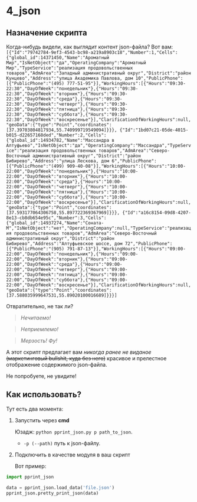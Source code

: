 # 4_json

## Назначение скрипта
Когда-нибудь видели, как выглядит контент json-файла? Вот вам:
`[{"Id":"79742784-9ef3-4543-bc98-a219a8903c18","Number":1,"Cells":{"global_id":14371450,"Name":"Ароматный Мир","IsNetObject":"да","OperatingCompany":"Ароматный Мир","TypeService":"реализация продовольственных товаров","AdmArea":"Западный административный округ","District":"район Кунцево","Address":"улица Академика Павлова, дом 10","PublicPhone":[{"PublicPhone":"(495) 777-51-95"}],"WorkingHours":[{"Hours":"09:30-22:30","DayOfWeek":"понедельник"},{"Hours":"09:30-22:30","DayOfWeek":"вторник"},{"Hours":"09:30-22:30","DayOfWeek":"среда"},{"Hours":"09:30-22:30","DayOfWeek":"четверг"},{"Hours":"09:30-22:30","DayOfWeek":"пятница"},{"Hours":"09:30-22:30","DayOfWeek":"суббота"},{"Hours":"09:30-22:30","DayOfWeek":"воскресенье"}],"ClarificationOfWorkingHours":null,"geoData":{"type":"Point","coordinates":[37.39703804817934,55.740999719549094]}}}, {"Id":"1bd07c21-05de-4015-b015-d22657168ded","Number":2,"Cells":{"global_id":14934782,"Name":"Массандра в Алтуфьево","IsNetObject":"да","OperatingCompany":"Массандра","TypeService":"реализация продовольственных товаров","AdmArea":"Северо-Восточный административный округ","District":"район Бибирево","Address":"улица Лескова, дом 6","PublicPhone":[{"PublicPhone":"(499) 909-40-08"}],"WorkingHours":[{"Hours":"10:00-22:00","DayOfWeek":"понедельник"},{"Hours":"10:00-22:00","DayOfWeek":"вторник"},{"Hours":"10:00-22:00","DayOfWeek":"среда"},{"Hours":"10:00-22:00","DayOfWeek":"четверг"},{"Hours":"10:00-22:00","DayOfWeek":"пятница"},{"Hours":"10:00-22:00","DayOfWeek":"суббота"},{"Hours":"10:00-22:00","DayOfWeek":"воскресенье"}],"ClarificationOfWorkingHours":null,"geoData":{"type":"Point","coordinates":[37.593177064306758,55.897722369367969]}}}, {"Id":"a16c8154-09d8-4207-8e13-cb8db654e95c","Number":3,"Cells":{"global_id":14937274,"Name":"Соната-М","IsNetObject":"нет","OperatingCompany":null,"TypeService":"реализация продовольственных товаров","AdmArea":"Северо-Восточный административный округ","District":"район Бибирево","Address":"Алтуфьевское шоссе, дом 72","PublicPhone":[{"PublicPhone":"(905) 791-87-13"}],"WorkingHours":[{"Hours":"09:00-22:00","DayOfWeek":"понедельник"},{"Hours":"09:00-22:00","DayOfWeek":"вторник"},{"Hours":"09:00-22:00","DayOfWeek":"среда"},{"Hours":"09:00-22:00","DayOfWeek":"четверг"},{"Hours":"09:00-22:00","DayOfWeek":"пятница"},{"Hours":"09:00-22:00","DayOfWeek":"суббота"},{"Hours":"09:00-22:00","DayOfWeek":"воскресенье"}],"ClarificationOfWorkingHours":null,"geoData":{"type":"Point","coordinates":[37.588035999647531,55.89020100016689]}}}]`

Отвратительно, не так ли?
>*Нечитаемо!*

>*Неприемлемо!*

>*Мерзость! Фу!*

А этот скрипт предлагает вам *никогда ранее не виданое* ~~(маркетинговый bullshit, куда без него)~~ красивое и прелестное отображение содержимого json-файла.

Не попробуете, не увидите!

## Как использовать?
Тут есть два момента:

1. Запустить через **cmd**

	Юзадж: `python pprint_json.py p path_to_json`.
	- `-p (--path)` путь к json-файлу.
	

2. Подключить в качестве модуля в ваш скрипт
	
	Вот пример:
```python
import pprint_json

data = pprint_json.load_data('file.json')
pprint_json.pretty_print_json(data)
```
